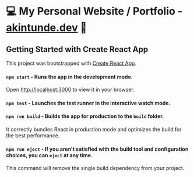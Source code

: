 # 💻 My Personal Website / Portfolio - [akintunde.dev](https://www.akintunde.dev/) 🚀

## Getting Started with Create React App

This project was bootstrapped with [Create React App](https://github.com/facebook/create-react-app).

#### `npm start` - Runs the app in the development mode.
Open [http://localhost:3000](http://localhost:3000) to view it in your browser.

#### `npm test` - Launches the test runner in the interactive watch mode.

#### `npm run build` - Builds the app for production to the `build` folder.
It correctly bundles React in production mode and optimizes the build for the best performance.

#### `npm run eject` - If you aren't satisfied with the build tool and configuration choices, you can `eject` at any time.
This command will remove the single build dependency from your project.


